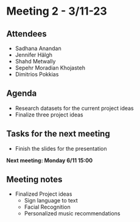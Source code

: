 # Meeting 2 - 3/11-23

## Attendees
- Sadhana Anandan
- Jennifer Hälgh
- Shahd Metwally
- Sepehr Moradian Khojasteh
- Dimitrios Pokkias

## Agenda
- Research datasets for the current project ideas
- Finalize three project ideas


## Tasks for the next meeting
- Finish the slides for the presentation

**Next meeting: Monday 6/11 15:00**

## Meeting notes
- Finalized Project ideas
    - Sign language to text
    - Facial Recognition
    - Personalized music recommendations

